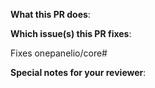 <!--  Thanks for sending a pull request! Here are some tips for you:
1. Please read our contributor guidelines: https://docs.onepanel.ai/docs/getting-started/contributing
2. Prefix the title of this PR with `feat:`, `fix:`, `docs:` or `chore:`, example: `feat: added great feature`
3. If this PR is a feature or enhancement, then create an issue (https://github.com/onepanelio/core/issues) first. 
-->

**What this PR does**:

**Which issue(s) this PR fixes**:
<!--
*Automatically closes linked issue when PR is merged.
Usage: `Fixes onepanelio/core#<issue-number>`
-->
Fixes onepanelio/core#

**Special notes for your reviewer**:
